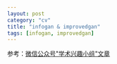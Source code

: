 ```yaml
---
layout: post
category: "cv"
title: "infogan & improvedgan"
tags: [infogan, improvedgan]
---
```


参考：[微信公众号"学术兴趣小组"文章](https://mp.weixin.qq.com/s?__biz=MzIzOTY2NTQ5Mg==&mid=2247483933&idx=1&sn=83eb5de5b79c8b5161280b6698c8736e&chksm=e927ea26de506330c5e7aec431479d8fad27a385e470a041807c96efc800529e9ccc74a3e7ec&mpshare=1&scene=1&srcid=0204aXv03UtASgP9ESxScBZR&pass_ticket=vjEpmxe2DG4P%2By4GjgdfVEMIt0g0SpbViafCaNrBt8viOsGkibUK9SIS47UfCM27#rd)